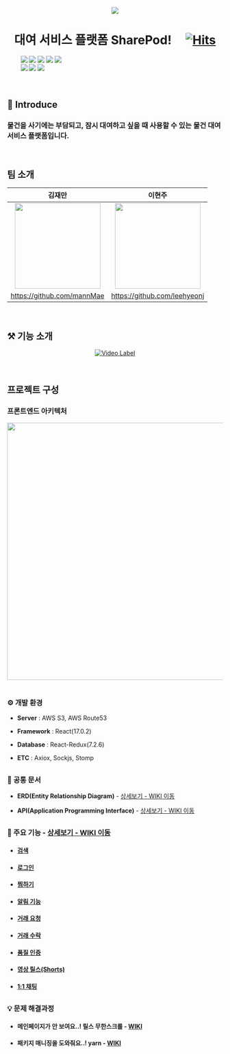  <div align="center">
 
 <img src="https://user-images.githubusercontent.com/59475849/160775149-0be495f9-68a2-4d89-973c-e6cb1a50e5eb.png">

  # 대여 서비스 플랫폼 SharePod!  &nbsp;  &nbsp;   [![Hits](https://hits.seeyoufarm.com/api/count/incr/badge.svg?url=https%3A%2F%2Fgithub.com%2FHangHae99ProjectTeam10%2FSharePod-Server&count_bg=%23FFC34A&title_bg=%23622EFA&icon=&icon_color=%23E7E7E7&title=%EB%B0%A9%EB%AC%B8%EC%9E%90+%EC%88%98&edge_for=false)](https://github.com/HangHae99ProjectTeam10/SharePod-Server)
 </div>
 
<div align="left">
 &nbsp; &nbsp; &nbsp; &nbsp; <img src="https://img.shields.io/badge/JAVASCRIPT-F7DF1E?style=for-the-badge&logo=javascript&logoColor=white">
 <img src="https://img.shields.io/badge/REACT-61DAFB?style=for-the-badge&logo=react&logoColor=white">
 <img src="https://img.shields.io/badge/REDUX-764ABC?style=for-the-badge&logo=redux&logoColor=white">
 <img src="https://img.shields.io/badge/YARN-2C8EBB?style=for-the-badge&logo=YARN&logoColor=white">
 <img src="https://img.shields.io/badge/AMAZON AWS-232F3E?style=for-the-badge&logo=amazon aws&logoColor=white">
 <br>
&nbsp; &nbsp; &nbsp; &nbsp; <img src="https://img.shields.io/badge/Styled_components-db7093?style=for-the-badge&logo=styled-components&logoColor=white">
   <img src="https://img.shields.io/badge/SOCKET.IO-010101?style=for-the-badge&logo=socket.io&logoColor=white">
 <img src="https://img.shields.io/badge/FIGMA-F24E1E?style=for-the-badge&logo=figma&logoColor=white">
 </div>
 
<br>
<br>

 ## 📝 Introduce
 ### 물건을 사기에는 부담되고, 잠시 대여하고 싶을 때 사용할 수 있는 물건 대여 서비스 플랫폼입니다.
 
<br>


## 팀 소개
 <div align="center">
 
|김재만|이현주|
|:--------:|:--------:|
|<img src="https://user-images.githubusercontent.com/90954655/161897347-b5c03565-3a65-4e2e-8517-01064fb16b61.png" width=200>|<img src="https://user-images.githubusercontent.com/70359952/161898773-8ef29a5c-3476-4757-9916-c17b9e0eb06b.png" width=200>|
|https://github.com/mannMae|https://github.com/leehyeonj|
</div>


<br>

## ⚒️ 기능 소개
<div align="center"> 
 
[![Video Label](https://user-images.githubusercontent.com/97426034/161919379-c62b9deb-1a57-4f73-876c-cf93aba171ad.png)](https://youtu.be/hSuQVkn54SQ)
 
</div>
<br>


## 프로젝트 구성
### 프론트엔드 아키텍처
 <div align="center">
 <img src="https://user-images.githubusercontent.com/90954655/162199620-5674a5db-6edf-498e-a0ec-041f90e89684.png" width="900" height="600">
</div>

<br>

### ⚙️ 개발 환경
- **Server** : AWS S3, AWS Route53  

- **Framework** : React(17.0.2)

- **Database** : React-Redux(7.2.6)

- **ETC** : Axiox, Sockjs, Stomp

## 
### 📝 공통 문서
- **ERD(Entity Relationship Diagram)** - <a href="https://github.com/HangHae99ProjectTeam10/SharePod-Client/wiki/ERD" >상세보기 - WIKI 이동</a>
  
- **API(Application Programming Interface)** - <a href="https://github.com/HangHae99ProjectTeam10/SharePod-Client/wiki/API" >상세보기 - WIKI 이동</a>

## 
### 📌 주요 기능 - <a href="https://github.com/HangHae99ProjectTeam10/SharePod-Client/wiki" >상세보기 - WIKI 이동</a>
- #### <a href="https://github.com/HangHae99ProjectTeam10/SharePod-Client/blob/master/src/routes/Product/ProductSearchResult.js" >검색</a>

- #### <a href="https://github.com/HangHae99ProjectTeam10/SharePod-Client/blob/master/src/routes/Auth/Login.js" >로그인</a>

- #### <a href="https://github.com/HangHae99ProjectTeam10/SharePod-Client/blob/master/src/services/product/index.js" >찜하기</a>

- #### <a href="https://github.com/HangHae99ProjectTeam10/SharePod-Client/blob/master/src/components/common/Notice.js" a>알림 기능</a>

- #### <a href="https://github.com/HangHae99ProjectTeam10/SharePod-Client/blob/master/src/routes/Reservation/ReservationRequest.js" >거래 요청</a>

- #### <a href="https://github.com/HangHae99ProjectTeam10/SharePod-Client/blob/master/src/routes/Reservation/ReservationConfirm.js" >거래 수락</a>

- #### <a href="https://github.com/HangHae99ProjectTeam10/SharePod-Client/blob/master/src/routes/Reservation/ProductQualityCertification.js" >품질 인증</a>

- #### <a href="https://github.com/HangHae99ProjectTeam10/SharePod-Client/blob/master/src/components/Main/MainBottom.js" >영상 릴스(Shorts)</a>

- #### <a href="https://github.com/HangHae99ProjectTeam10/SharePod-Client/blob/master/src/routes/MyPage/PersonalChat.js" >1:1 채팅</a>

## 
###  💡 문제 해결과정
-  #### 메인페이지가 안 보여요..! 릴스 무한스크롤 - <a href="https://github.com/HangHae99ProjectTeam10/SharePod-Client/wiki/WIKI,-%EB%A9%94%EC%9D%B8%ED%8E%98%EC%9D%B4%EC%A7%80%EA%B0%80-%EC%95%88-%EB%B3%B4%EC%97%AC%EC%9A%94..!-%EB%A6%B4%EC%8A%A4-%EB%AC%B4%ED%95%9C%EC%8A%A4%ED%81%AC%EB%A1%A4" >WIKI</a>
-  #### 패키지 매니징을 도와줘요..! yarn - <a href="https://github.com/HangHae99ProjectTeam10/SharePod-Client/wiki/WIKI,-%ED%8C%A8%ED%82%A4%EC%A7%80-%EB%A7%A4%EB%8B%88%EC%A7%95%EC%9D%84-%EB%8F%84%EC%99%80%EC%A3%BC%EB%8A%94-yarn" >WIKI</a>
